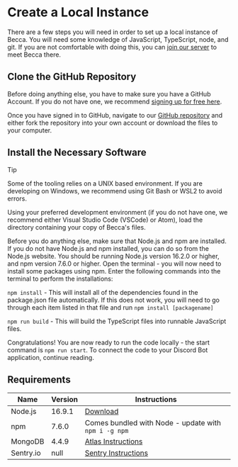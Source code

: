 # Create a Local Instance

There are a few steps you will need in order to set up a local instance of Becca. You will need some knowledge of JavaScript, TypeScript, node, and git. If you are not comfortable with doing this, you can [join our server](http://chat.nhcarrigan.com) to meet Becca there.

## Clone the GitHub Repository

Before doing anything else, you have to make sure you have a GitHub Account. If you do not have one, we recommend [signing up for free here](https://github.com/signup).

Once you have signed in to GitHub, navigate to our [GitHub repository](https://github.com/BeccaLyria/discord-bot) and either fork the repository into your own account or download the files to your computer.

## Install the Necessary Software

> [!TIP]
> Some of the tooling relies on a UNIX based environment. If you are developing on Windows, we recommend using Git Bash or WSL2 to avoid errors.

Using your preferred development environment (if you do not have one, we recommend either Visual Studio Code (VSCode) or Atom), load the directory containing your copy of Becca's files.

Before you do anything else, make sure that Node.js and npm are installed. If you do not have Node.js and npm installed, you can do so from the Node.js website. You should be running Node.js version 16.2.0 or higher, and npm version 7.6.0 or higher. Open the terminal - you will now need to install some packages using npm. Enter the following commands into the terminal to perform the installations:

`npm install` - This will install all of the dependencies found in the package.json file automatically. If this does not work, you will need to go through each item listed in that file and run `npm install [packagename]`

`npm run build` - This will build the TypeScript files into runnable JavaScript files.

Congratulations! You are now ready to run the code locally - the start command is `npm run start`. To connect the code to your Discord Bot application, continue reading.

## Requirements

| Name      | Version | Instructions                                                                                                        |
| --------- | ------- | ------------------------------------------------------------------------------------------------------------------- |
| Node.js   | 16.9.1  | [Download](https://nodejs.org/en/download/)                                                                         |
| npm       | 7.6.0   | Comes bundled with Node - update with `npm i -g npm`                                                                |
| MongoDB   | 4.4.9   | [Atlas Instructions](https://www.freecodecamp.org/news/get-started-with-mongodb-atlas/)                             |
| Sentry.io | null    | [Sentry Instructions](https://www.freecodecamp.org/news/how-to-add-sentry-to-your-node-js-project-with-typescript/) |
